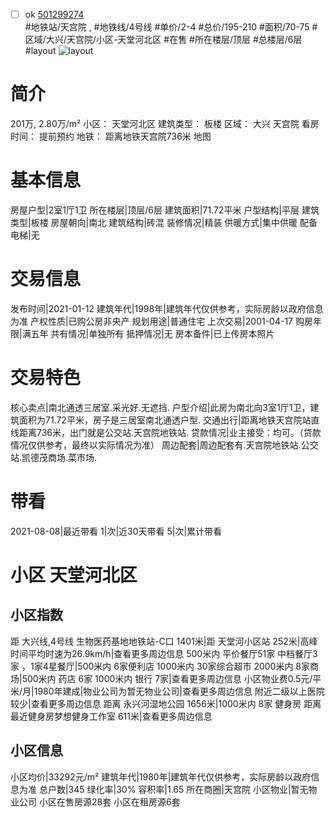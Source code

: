 - [ ] ok [501299274](https://bj.5i5j.com/ershoufang/501299274.html)  
 #地铁站/天宫院 ,  #地铁线/4号线
#单价/2-4 #总价/195-210 #面积/70-75   #区域/大兴/天宫院/小区-天堂河北区 #在售 #所在楼层/顶层 #总楼层/6层 #layout 
![layout](http://image2a.5i5j.com/bdir/layout/1b43112498264172add8716a4f0208c9.jpg_P5.jpg) 
# 简介 
 201万,  2.80万/m² 
小区： 天堂河北区
建筑类型： 板楼
区域： 大兴 天宫院
看房时间： 提前预约
地铁： 距离地铁天宫院736米 地图
# 基本信息 
 房屋户型|2室1厅1卫
所在楼层|顶层/6层
建筑面积|71.72平米
户型结构|平层
建筑类型|板楼
房屋朝向|南北
建筑结构|砖混
装修情况|精装
供暖方式|集中供暖
配备电梯|无
# 交易信息 
 发布时间|2021-01-12
建筑年代|1998年|建筑年代仅供参考，实际房龄以政府信息为准
产权性质|已购公房非央产
规划用途|普通住宅
上次交易|2001-04-17
购房年限|满五年
共有情况|单独所有
抵押情况|无
房本备件|已上传房本照片
# 交易特色 
 核心卖点|南北通透三居室.采光好.无遮挡.
户型介绍|此房为南北向3室1厅1卫，建筑面积为71.72平米，房子是三居室南北通透户型.
交通出行|距离地铁天宫院站直线距离736米，出门就是公交站.天宫院地铁站.
贷款情况|业主接受：均可。（贷款情况仅供参考，最终以实际情况为准）
周边配套|周边配套有.天宫院地铁站.公交站.凯德茂商场.菜市场.
# 带看 
 2021-08-08|最近带看	 1|次|近30天带看	 5|次|累计带看
# 小区 天堂河北区
## 小区指数 
 距 大兴线,4号线 生物医药基地地铁站-C口 1401米|距 天堂河小区站 252米|高峰时间平均时速为26.9km/h|查看更多周边信息
500米内 平价餐厅51家
中档餐厅3家 ，1家4星餐厅|500米内 6家便利店
1000米内 30家综合超市
2000米内 8家商场|500米内 药店 6家
1000米内 银行 7家|查看更多周边信息
小区物业费0.5元/平米/月|1980年建成|物业公司为暂无物业公司|查看更多周边信息
附近二级以上医院较少|查看更多周边信息
距离 永兴河湿地公园 1656米|1000米内 8家 健身房
距离最近健身房梦想健身工作室 611米|查看更多周边信息
## 小区信息 
 小区均价|33292元/m²
建筑年代|1980年|建筑年代仅供参考，实际房龄以政府信息为准
总户数|345
绿化率|30%
容积率|1.65
所在商圈|天宫院
小区物业|暂无物业公司
小区在售房源28套
小区在租房源6套
